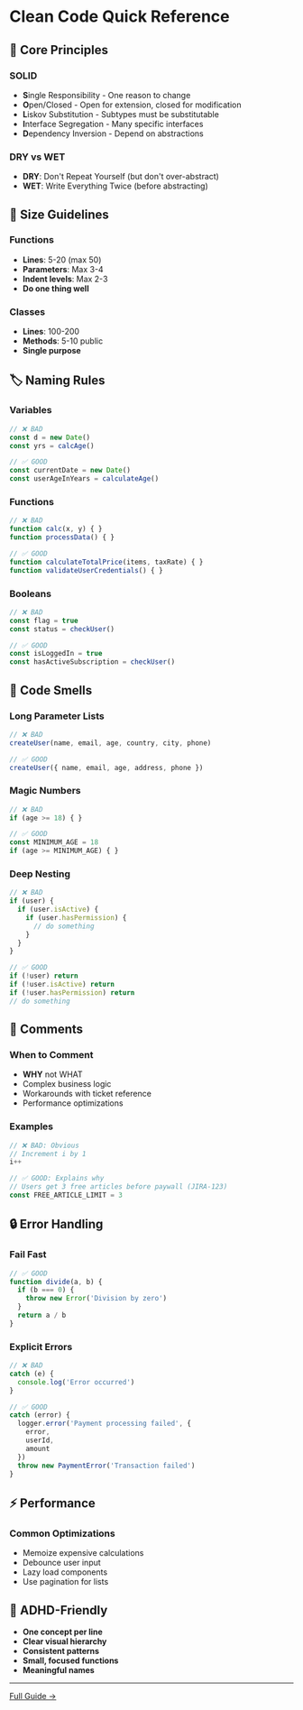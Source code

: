 # Clean Code Quick Reference

## 🎯 Core Principles

### SOLID
- **S**ingle Responsibility - One reason to change
- **O**pen/Closed - Open for extension, closed for modification
- **L**iskov Substitution - Subtypes must be substitutable
- **I**nterface Segregation - Many specific interfaces
- **D**ependency Inversion - Depend on abstractions

### DRY vs WET
- **DRY**: Don't Repeat Yourself (but don't over-abstract)
- **WET**: Write Everything Twice (before abstracting)

## 📏 Size Guidelines

### Functions
- **Lines**: 5-20 (max 50)
- **Parameters**: Max 3-4
- **Indent levels**: Max 2-3
- **Do one thing well**

### Classes
- **Lines**: 100-200
- **Methods**: 5-10 public
- **Single purpose**

## 🏷️ Naming Rules

### Variables
```javascript
// ❌ BAD
const d = new Date()
const yrs = calcAge()

// ✅ GOOD
const currentDate = new Date()
const userAgeInYears = calculateAge()
```

### Functions
```javascript
// ❌ BAD
function calc(x, y) { }
function processData() { }

// ✅ GOOD
function calculateTotalPrice(items, taxRate) { }
function validateUserCredentials() { }
```

### Booleans
```javascript
// ❌ BAD
const flag = true
const status = checkUser()

// ✅ GOOD
const isLoggedIn = true
const hasActiveSubscription = checkUser()
```

## 🚫 Code Smells

### Long Parameter Lists
```javascript
// ❌ BAD
createUser(name, email, age, country, city, phone)

// ✅ GOOD
createUser({ name, email, age, address, phone })
```

### Magic Numbers
```javascript
// ❌ BAD
if (age >= 18) { }

// ✅ GOOD
const MINIMUM_AGE = 18
if (age >= MINIMUM_AGE) { }
```

### Deep Nesting
```javascript
// ❌ BAD
if (user) {
  if (user.isActive) {
    if (user.hasPermission) {
      // do something
    }
  }
}

// ✅ GOOD
if (!user) return
if (!user.isActive) return
if (!user.hasPermission) return
// do something
```

## 💬 Comments

### When to Comment
- **WHY** not WHAT
- Complex business logic
- Workarounds with ticket reference
- Performance optimizations

### Examples
```javascript
// ❌ BAD: Obvious
// Increment i by 1
i++

// ✅ GOOD: Explains why
// Users get 3 free articles before paywall (JIRA-123)
const FREE_ARTICLE_LIMIT = 3
```

## 🔒 Error Handling

### Fail Fast
```javascript
// ✅ GOOD
function divide(a, b) {
  if (b === 0) {
    throw new Error('Division by zero')
  }
  return a / b
}
```

### Explicit Errors
```javascript
// ❌ BAD
catch (e) {
  console.log('Error occurred')
}

// ✅ GOOD
catch (error) {
  logger.error('Payment processing failed', {
    error,
    userId,
    amount
  })
  throw new PaymentError('Transaction failed')
}
```

## ⚡ Performance

### Common Optimizations
- Memoize expensive calculations
- Debounce user input
- Lazy load components
- Use pagination for lists

## 🧠 ADHD-Friendly

- **One concept per line**
- **Clear visual hierarchy**
- **Consistent patterns**
- **Small, focused functions**
- **Meaningful names**

---
[Full Guide →](../generic/code-quality/clean-code-principles.md)